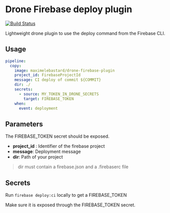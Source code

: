 # Drone Firebase deploy plugin

[![Build Status](https://travis-ci.org/maximelebastard/drone-firebase-plugin.svg?branch=master)](https://travis-ci.org/maximelebastard/drone-firebase-plugin)

Lightweight drone plugin to use the deploy command from the Firebase CLI.

## Usage

```yaml
pipeline:
  copy:
    image: maximelebastard/drone-firebase-plugin
    project_id: FirebaseProjectId
    message: CI deploy of commit ${COMMIT}
    dir: ./
    secrets:
      - source: MY_TOKEN_IN_DRONE_SECRETS
        target: FIREBASE_TOKEN
    when:
      event: deployment
```


## Parameters

The FIREBASE_TOKEN secret should be exposed.

* **project_id** : Identifier of the firebase project
* **message**: Deployment message
* **dir**: Path of your project
> dir must contain a firebase.json and a .firebaserc file

## Secrets

Run `firebase deploy:ci` locally to get a FIREBASE_TOKEN

Make sure it is exposed through the FIREBASE_TOKEN secret.